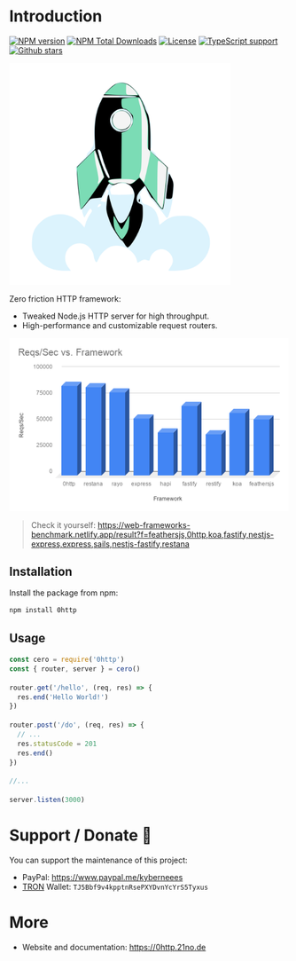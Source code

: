# Introduction
[![NPM version](https://badgen.net/npm/v/0http)](https://www.npmjs.com/package/0http)
[![NPM Total Downloads](https://badgen.net/npm/dt/0http)](https://www.npmjs.com/package/0http)
[![License](https://badgen.net/npm/license/0http)](https://www.npmjs.com/package/0http)
[![TypeScript support](https://badgen.net/npm/types/0http)](https://www.npmjs.com/package/0http)
[![Github stars](https://badgen.net/github/stars/jkyberneees/0http?icon=github)](https://github.com/jkyberneees/0http)

<img src="docs/0http-logo.svg" width="400">  

Zero friction HTTP framework:
- Tweaked Node.js HTTP server for high throughput.
- High-performance and customizable request routers. 

![Performance Benchmarks](docs/Benchmarks.png)

> Check it yourself: https://web-frameworks-benchmark.netlify.app/result?f=feathersjs,0http,koa,fastify,nestjs-express,express,sails,nestjs-fastify,restana

## Installation

Install the package from npm:

```bash
npm install 0http
```

## Usage
```js
const cero = require('0http')
const { router, server } = cero()

router.get('/hello', (req, res) => {
  res.end('Hello World!')
})

router.post('/do', (req, res) => {
  // ...
  res.statusCode = 201
  res.end()
})

//...

server.listen(3000)
```

# Support / Donate 💚
You can support the maintenance of this project: 
- PayPal: https://www.paypal.me/kyberneees
- [TRON](https://www.binance.com/en/buy-TRON) Wallet: `TJ5Bbf9v4kpptnRsePXYDvnYcYrS5Tyxus`

# More
- Website and documentation: https://0http.21no.de
